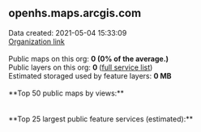 <h2>openhs.maps.arcgis.com</h2> Data created: 2021-05-04 15:33:09 <br /><a target='new' href='https://openhs.maps.arcgis.com'>Organization link</a><br /><br />Public maps on this org: <b>0 (0% of the average.)</b><br />Public layers on this org: <b>0 </b>(<a target='new' href='https://services.arcgis.com/L9AEo2XHvozR4F8j/ArcGIS/rest/services'>full service list</a>)<br />Estimated storaged used by feature layers: <b>0 MB</b><br /><br />**Top 50 public maps by views:**<br /><br /><br />**Top 25 largest public feature services (estimated):**<br />